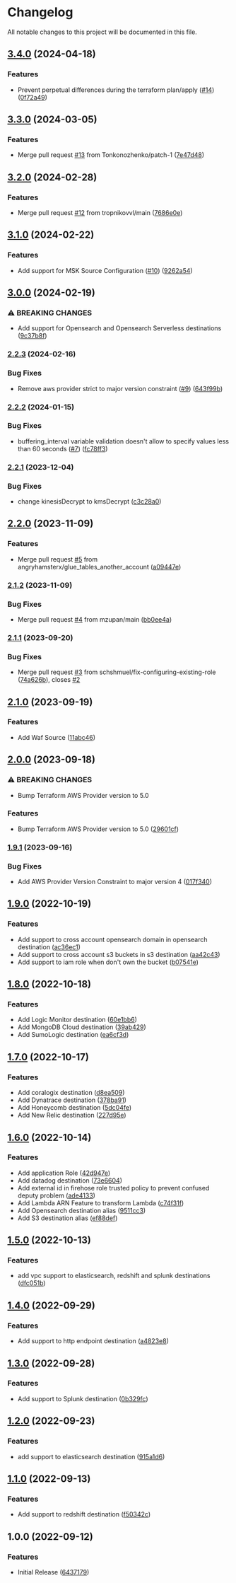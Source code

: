 # Changelog

All notable changes to this project will be documented in this file.

## [3.4.0](https://github.com/fdmsantos/terraform-aws-kinesis-firehose/compare/v3.3.0...v3.4.0) (2024-04-18)


### Features

* Prevent perpetual differences during the terraform plan/apply ([#14](https://github.com/fdmsantos/terraform-aws-kinesis-firehose/issues/9)) ([0f72a49](https://github.com/fdmsantos/terraform-aws-kinesis-firehose/commit/0f72a49624a464cbbb004b18e02efd56d07b175b))

## [3.3.0](https://github.com/fdmsantos/terraform-aws-kinesis-firehose/compare/v3.2.0...v3.3.0) (2024-03-05)


### Features

* Merge pull request [#13](https://github.com/fdmsantos/terraform-aws-kinesis-firehose/issues/13) from Tonkonozhenko/patch-1 ([7e47d48](https://github.com/fdmsantos/terraform-aws-kinesis-firehose/commit/7e47d48058fc0c654f6e46ed436332246e3ec6ba))

## [3.2.0](https://github.com/fdmsantos/terraform-aws-kinesis-firehose/compare/v3.1.0...v3.2.0) (2024-02-28)


### Features

* Merge pull request [#12](https://github.com/fdmsantos/terraform-aws-kinesis-firehose/issues/12) from tropnikovvl/main ([7686e0e](https://github.com/fdmsantos/terraform-aws-kinesis-firehose/commit/7686e0e4b0d6f3d2e5bad3d59a892ba67004decc))

## [3.1.0](https://github.com/fdmsantos/terraform-aws-kinesis-firehose/compare/v3.0.0...v3.1.0) (2024-02-22)


### Features

* Add support for MSK Source Configuration ([#10](https://github.com/fdmsantos/terraform-aws-kinesis-firehose/issues/10)) ([9262a54](https://github.com/fdmsantos/terraform-aws-kinesis-firehose/commit/9262a545186b4e8faf7441095aa6cc07055f68f8))

## [3.0.0](https://github.com/fdmsantos/terraform-aws-kinesis-firehose/compare/v2.2.3...v3.0.0) (2024-02-19)


### ⚠ BREAKING CHANGES

* Add support for Opensearch and Opensearch Serverless destinations ([9c37b8f](https://github.com/fdmsantos/terraform-aws-kinesis-firehose/commit/9c37b8f6b2c512ee1a493a044f9b2c852f6eeec8))

### [2.2.3](https://github.com/fdmsantos/terraform-aws-kinesis-firehose/compare/v2.2.2...v2.2.3) (2024-02-16)


### Bug Fixes

* Remove aws provider strict to major version constraint ([#9](https://github.com/fdmsantos/terraform-aws-kinesis-firehose/issues/9)) ([643f99b](https://github.com/fdmsantos/terraform-aws-kinesis-firehose/commit/643f99b4a8a372f454bd032208efc02ebc30677d))

### [2.2.2](https://github.com/fdmsantos/terraform-aws-kinesis-firehose/compare/v2.2.1...v2.2.2) (2024-01-15)


### Bug Fixes

* buffering_interval variable validation doesn't allow to specify values less than 60 seconds ([#7](https://github.com/fdmsantos/terraform-aws-kinesis-firehose/issues/7)) ([fc78ff3](https://github.com/fdmsantos/terraform-aws-kinesis-firehose/commit/fc78ff3816915f6414e750c2f438091c5304b17c))

### [2.2.1](https://github.com/fdmsantos/terraform-aws-kinesis-firehose/compare/v2.2.0...v2.2.1) (2023-12-04)


### Bug Fixes

* change kinesisDecrypt to kmsDecrypt ([c3c28a0](https://github.com/fdmsantos/terraform-aws-kinesis-firehose/commit/c3c28a013e1a6705c94bab448de123012bcd70e9))

## [2.2.0](https://github.com/fdmsantos/terraform-aws-kinesis-firehose/compare/v2.1.2...v2.2.0) (2023-11-09)


### Features

* Merge pull request [#5](https://github.com/fdmsantos/terraform-aws-kinesis-firehose/issues/5) from angryhamsterx/glue_tables_another_account ([a09447e](https://github.com/fdmsantos/terraform-aws-kinesis-firehose/commit/a09447edc0b4e39e76d6ad6922ecbe5fef247bf9))

### [2.1.2](https://github.com/fdmsantos/terraform-aws-kinesis-firehose/compare/v2.1.1...v2.1.2) (2023-11-09)


### Bug Fixes

* Merge pull request [#4](https://github.com/fdmsantos/terraform-aws-kinesis-firehose/issues/4) from mzupan/main ([bb0ee4a](https://github.com/fdmsantos/terraform-aws-kinesis-firehose/commit/bb0ee4acfe1fd08775d482073393805e1edf463f))

### [2.1.1](https://github.com/fdmsantos/terraform-aws-kinesis-firehose/compare/v2.1.0...v2.1.1) (2023-09-20)


### Bug Fixes

* Merge pull request [#3](https://github.com/fdmsantos/terraform-aws-kinesis-firehose/issues/3) from schshmuel/fix-configuring-existing-role ([74a626b](https://github.com/fdmsantos/terraform-aws-kinesis-firehose/commit/74a626b6f530684a37cf4149e06cb3ff1172755a)), closes [#2](https://github.com/fdmsantos/terraform-aws-kinesis-firehose/issues/2)

## [2.1.0](https://github.com/fdmsantos/terraform-aws-kinesis-firehose/compare/v2.0.0...v2.1.0) (2023-09-19)


### Features

* Add Waf Source ([11abc46](https://github.com/fdmsantos/terraform-aws-kinesis-firehose/commit/11abc46eb71a758796f1f41a4e3a12f32e0cd2a8))

## [2.0.0](https://github.com/fdmsantos/terraform-aws-kinesis-firehose/compare/v1.9.1...v2.0.0) (2023-09-18)


### ⚠ BREAKING CHANGES

* Bump Terraform AWS Provider version to 5.0

### Features

* Bump Terraform AWS Provider version to 5.0 ([29601cf](https://github.com/fdmsantos/terraform-aws-kinesis-firehose/commit/29601cf8ad93a9a56ac3fba37f9e8b0c968c5c3f))

### [1.9.1](https://github.com/fdmsantos/terraform-aws-kinesis-firehose/compare/v1.9.0...v1.9.1) (2023-09-16)


### Bug Fixes

* Add AWS Provider Version Constraint to major version 4 ([017f340](https://github.com/fdmsantos/terraform-aws-kinesis-firehose/commit/017f3408db24f3318e27d3a1308522925d2e5af7))

## [1.9.0](https://github.com/fdmsantos/terraform-aws-kinesis-firehose/compare/v1.8.0...v1.9.0) (2022-10-19)


### Features

* Add support to cross account opensearch domain in opensearch destination ([ac36ec1](https://github.com/fdmsantos/terraform-aws-kinesis-firehose/commit/ac36ec1e9a3474d86195e9b38336288a77327705))
* Add support to cross account s3 buckets in s3 destination ([aa42c43](https://github.com/fdmsantos/terraform-aws-kinesis-firehose/commit/aa42c439bcf27cf95b851c5bc0fafe7454bdd960))
* Add support to iam role when don't own the bucket ([b07541e](https://github.com/fdmsantos/terraform-aws-kinesis-firehose/commit/b07541ee80f99f3d9a805072a50bbf28164428cf))

## [1.8.0](https://github.com/fdmsantos/terraform-aws-kinesis-firehose/compare/v1.7.0...v1.8.0) (2022-10-18)


### Features

* Add Logic Monitor destination ([60e1bb6](https://github.com/fdmsantos/terraform-aws-kinesis-firehose/commit/60e1bb60d6c34fc7748368e365accc295065203c))
* Add MongoDB Cloud destination ([39ab429](https://github.com/fdmsantos/terraform-aws-kinesis-firehose/commit/39ab429d43440033059732426e275294ed6ec62b))
* Add SumoLogic destination ([ea6cf3d](https://github.com/fdmsantos/terraform-aws-kinesis-firehose/commit/ea6cf3d1c91d34d068c91a4d0854b3ba20391ed7))

## [1.7.0](https://github.com/fdmsantos/terraform-aws-kinesis-firehose/compare/v1.6.0...v1.7.0) (2022-10-17)


### Features

* Add coralogix destination ([d8ea509](https://github.com/fdmsantos/terraform-aws-kinesis-firehose/commit/d8ea5096d34af8cec367c5f5b79413e20416e576))
* Add Dynatrace destination ([378ba91](https://github.com/fdmsantos/terraform-aws-kinesis-firehose/commit/378ba91f4329542325b435c2891ef353f16251f2))
* Add Honeycomb destination ([5dc04fe](https://github.com/fdmsantos/terraform-aws-kinesis-firehose/commit/5dc04fe00e3e6c3acc857ca8b00665d10e3eabca))
* Add New Relic destination ([227d95e](https://github.com/fdmsantos/terraform-aws-kinesis-firehose/commit/227d95ea321b676308a7b3ad6fc1ac94c2e4e3e4))

## [1.6.0](https://github.com/fdmsantos/terraform-aws-kinesis-firehose/compare/v1.5.0...v1.6.0) (2022-10-14)


### Features

* Add application Role ([42d947e](https://github.com/fdmsantos/terraform-aws-kinesis-firehose/commit/42d947e9c9f078e72abcf634e2df6042cef5f06e))
* Add datadog destination ([73e6604](https://github.com/fdmsantos/terraform-aws-kinesis-firehose/commit/73e6604885d07689e6c870ce61549f2b6a7c3a83))
* Add external id in firehose role trusted policy to prevent confused deputy problem ([ade4133](https://github.com/fdmsantos/terraform-aws-kinesis-firehose/commit/ade4133e921460639ef2558096fd97453f50547c))
* Add Lambda ARN Feature to transform Lambda ([c74f31f](https://github.com/fdmsantos/terraform-aws-kinesis-firehose/commit/c74f31f14468717318b48d4a2a3970c6c5b5fe0b))
* Add Opensearch destination alias ([9511cc3](https://github.com/fdmsantos/terraform-aws-kinesis-firehose/commit/9511cc393e1feb607c9711c34419456d6acc5115))
* Add S3 destination alias ([ef88def](https://github.com/fdmsantos/terraform-aws-kinesis-firehose/commit/ef88defabea30ef7298ca25273374e9cfbaa64f2))

## [1.5.0](https://github.com/fdmsantos/terraform-aws-kinesis-firehose/compare/v1.4.0...v1.5.0) (2022-10-13)


### Features

* add vpc support to elasticsearch, redshift and splunk destinations ([dfc051b](https://github.com/fdmsantos/terraform-aws-kinesis-firehose/commit/dfc051b0562129f5b6579eb6e7ac083c7e2980c7))

## [1.4.0](https://github.com/fdmsantos/terraform-aws-kinesis-firehose/compare/v1.3.0...v1.4.0) (2022-09-29)


### Features

* Add support to http endpoint destination ([a4823e8](https://github.com/fdmsantos/terraform-aws-kinesis-firehose/commit/a4823e8c3c94367b6673223e6ea68e0aa7a443cd))

## [1.3.0](https://github.com/fdmsantos/terraform-aws-kinesis-firehose/compare/v1.2.0...v1.3.0) (2022-09-28)


### Features

* Add support to Splunk destination ([0b329fc](https://github.com/fdmsantos/terraform-aws-kinesis-firehose/commit/0b329fc4df7a38c2cfc00ea66f0d2ae6a4a048e4))

## [1.2.0](https://github.com/fdmsantos/terraform-aws-kinesis-firehose/compare/v1.1.0...v1.2.0) (2022-09-23)


### Features

* add support to elasticsearch destination ([915a1d6](https://github.com/fdmsantos/terraform-aws-kinesis-firehose/commit/915a1d69a15a7f559120bca2a7636e96135ddb13))

## [1.1.0](https://github.com/fdmsantos/terraform-aws-kinesis-firehose/compare/v1.0.0...v1.1.0) (2022-09-13)


### Features

* Add support to redshift destination ([f50342c](https://github.com/fdmsantos/terraform-aws-kinesis-firehose/commit/f50342cf660fc49f5c00fe87b876913fc1b55e2f))

## 1.0.0 (2022-09-12)


### Features

* Initial Release ([6437179](https://github.com/fdmsantos/terraform-aws-kinesis-firehose/commit/6437179ae196adc2b7684130cbca3b6bc019dae2))
